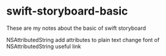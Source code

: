 # swift-storyboard-basic
These are my notes about the basic of swift storyboard

NSAttributedString
  add attributes to plain text
  change font of NSAttributedString
  useful link
